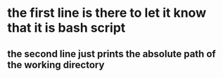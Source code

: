 # the first line is there to let it know that it is bash script
## the second line just prints the absolute path of the working directory